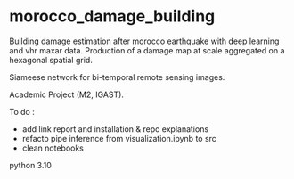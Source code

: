 morocco_damage_building
==============================

Building damage estimation after morocco earthquake with deep learning and vhr maxar data.
Production of a damage map at scale aggregated on a hexagonal spatial grid.

Siameese network for bi-temporal remote sensing images.

Academic Project (M2, IGAST).


To do : 
- add link report and installation & repo explanations
- refacto pipe inference from visualization.ipynb to src
- clean notebooks

python 3.10